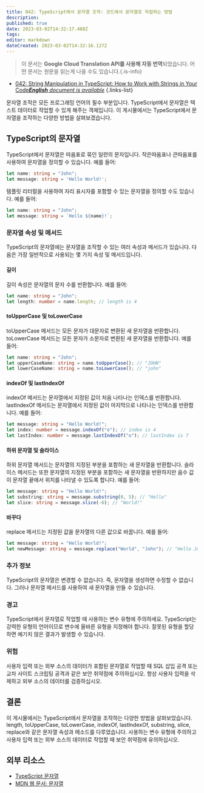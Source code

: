```yaml
---
title: 042: TypeScript에서 문자열 조작: 코드에서 문자열로 작업하는 방법
description: 
published: true
date: 2023-03-02T14:32:17.488Z
tags: 
editor: markdown
dateCreated: 2023-03-02T14:32:16.127Z
---
```


> 이 문서는 **Google Cloud Translation API를 사용해 자동 번역**되었습니다.
어떤 문서는 원문을 읽는게 나을 수도 있습니다.{.is-info}



- [042: String Manipulation in TypeScript: How to Work with Strings in Your Code***English** document is available*](/en/Knowledge-base/TypeScript/Learning/042-string-manipulation-in-typescript-how-to-work-with-strings-in-your-code)
{.links-list}


문자열 조작은 모든 프로그래밍 언어의 필수 부분입니다. TypeScript에서 문자열은 텍스트 데이터로 작업할 수 있게 해주는 객체입니다. 이 게시물에서는 TypeScript에서 문자열을 조작하는 다양한 방법을 살펴보겠습니다.

## TypeScript의 문자열

TypeScript에서 문자열은 따옴표로 묶인 일련의 문자입니다. 작은따옴표나 큰따옴표를 사용하여 문자열을 정의할 수 있습니다. 예를 들어:

```typescript
let name: string = "John";
let message: string = 'Hello World!';
```

템플릿 리터럴을 사용하여 자리 표시자를 포함할 수 있는 문자열을 정의할 수도 있습니다. 예를 들어:

```typescript
let name: string = "John";
let message: string = `Hello ${name}!`;
```

### 문자열 속성 및 메서드

TypeScript의 문자열에는 문자열을 조작할 수 있는 여러 속성과 메서드가 있습니다. 다음은 가장 일반적으로 사용되는 몇 가지 속성 및 메서드입니다.

#### 길이

길이 속성은 문자열의 문자 수를 반환합니다. 예를 들어:

```typescript
let name: string = "John";
let length: number = name.length; // length is 4
```

#### toUpperCase 및 toLowerCase

toUpperCase 메서드는 모든 문자가 대문자로 변환된 새 문자열을 반환합니다. toLowerCase 메서드는 모든 문자가 소문자로 변환된 새 문자열을 반환합니다. 예를 들어:

```typescript
let name: string = "John";
let upperCaseName: string = name.toUpperCase(); // "JOHN"
let lowerCaseName: string = name.toLowerCase(); // "john"
```

#### indexOf 및 lastIndexOf

indexOf 메서드는 문자열에서 지정된 값이 처음 나타나는 인덱스를 반환합니다. lastIndexOf 메서드는 문자열에서 지정된 값이 마지막으로 나타나는 인덱스를 반환합니다. 예를 들어:

```typescript
let message: string = "Hello World!";
let index: number = message.indexOf("o"); // index is 4
let lastIndex: number = message.lastIndexOf("o"); // lastIndex is 7
```

#### 하위 문자열 및 슬라이스

하위 문자열 메서드는 문자열의 지정된 부분을 포함하는 새 문자열을 반환합니다. 슬라이스 메서드는 또한 문자열의 지정된 부분을 포함하는 새 문자열을 반환하지만 음수 값이 문자열 끝에서 위치를 나타낼 수 있도록 합니다. 예를 들어:

```typescript
let message: string = "Hello World!";
let substring: string = message.substring(0, 5); // "Hello"
let slice: string = message.slice(-6); // "World!"
```

#### 바꾸다

replace 메서드는 지정된 값을 문자열의 다른 값으로 바꿉니다. 예를 들어:

```typescript
let message: string = "Hello World!";
let newMessage: string = message.replace("World", "John"); // "Hello John!"
```

### 추가 정보

TypeScript의 문자열은 변경할 수 없습니다. 즉, 문자열을 생성하면 수정할 수 없습니다. 그러나 문자열 메서드를 사용하여 새 문자열을 만들 수 있습니다.

### 경고

TypeScript에서 문자열로 작업할 때 사용하는 변수 유형에 주의하세요. TypeScript는 강력한 유형의 언어이므로 변수에 올바른 유형을 지정해야 합니다. 잘못된 유형을 할당하면 예기치 않은 결과가 발생할 수 있습니다.

### 위험

사용자 입력 또는 외부 소스의 데이터가 포함된 문자열로 작업할 때 SQL 삽입 공격 또는 교차 사이트 스크립팅 공격과 같은 보안 취약점에 주의하십시오. 항상 사용자 입력을 삭제하고 외부 소스의 데이터를 검증하십시오.

## 결론

이 게시물에서는 TypeScript에서 문자열을 조작하는 다양한 방법을 살펴보았습니다. length, toUpperCase, toLowerCase, indexOf, lastIndexOf, substring, slice, replace와 같은 문자열 속성과 메소드를 다루었습니다. 사용하는 변수 유형에 주의하고 사용자 입력 또는 외부 소스의 데이터로 작업할 때 보안 취약점에 유의하십시오.

## 외부 리소스

- [TypeScript 문자열](https://www.tutorialsteacher.com/typescript/typescript-string)
- [MDN 웹 문서: 문자열](https://developer.mozilla.org/en-US/docs/Web/JavaScript/Reference/Global_Objects/String)